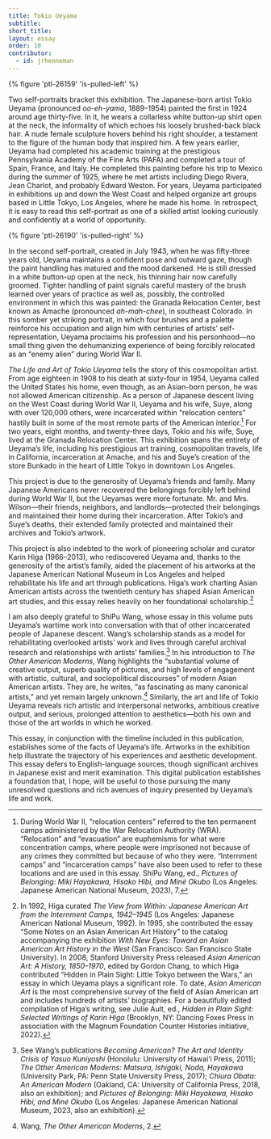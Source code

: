```yaml
---
title: Tokio Ueyama
subtitle: 
short_title:
layout: essay
order: 10
contributor:
  - id: jrhenneman
---
```


{% figure 'ptl-26159' 'is-pulled-left' %}

Two self-portraits bracket this exhibition. The Japanese-born artist Tokio Ueyama (pronounced *oo-eh-yama*, 1889–1954) painted the first in 1924 around age thirty-five. In it, he wears a collarless white button-up shirt open at the neck, the informality of which echoes his loosely brushed-back black hair. A nude female sculpture hovers behind his right shoulder, a testament to the figure of the human body that inspired him. A few years earlier, Ueyama had completed his academic training at the prestigious Pennsylvania Academy of the Fine Arts (PAFA) and completed a tour of Spain, France, and Italy. He completed this painting before his trip to Mexico during the summer of 1925, where he met artists including Diego Rivera, Jean Charlot, and probably Edward Weston. For years, Ueyama participated in exhibitions up and down the West Coast and helped organize art groups based in Little Tokyo, Los Angeles, where he made his home. In retrospect, it is easy to read this self-portrait as one of a skilled artist looking curiously and confidently at a world of opportunity.

{% figure 'ptl-26190' 'is-pulled-right' %}

In the second self-portrait, created in July 1943, when he was fifty-three years old, Ueyama maintains a confident pose and outward gaze, though the paint handling has matured and the mood darkened. He is still dressed in a white button-up open at the neck, his thinning hair now carefully groomed. Tighter handling of paint signals careful mastery of the brush learned over years of practice as well as, possibly, the controlled environment in which this was painted: the Granada Relocation Center, best known as Amache (pronounced *ah-mah-chee*), in southeast Colorado. In this somber yet striking portrait, in which four brushes and a palette reinforce his occupation and align him with centuries of artists’ self-representation, Ueyama proclaims his profession and his personhood—no small thing given the dehumanizing experience of being forcibly relocated as an “enemy alien” during World War II.

*The Life and Art of Tokio Ueyama* tells the story of this cosmopolitan artist. From age eighteen in 1908 to his death at sixty-four in 1954, Ueyama called the United States his home, even though, as an Asian-born person, he was not allowed American citizenship. As a person of Japanese descent living on the West Coast during World War II, Ueyama and his wife, Suye, along with over 120,000 others, were incarcerated within “relocation centers” hastily built in some of the most remote parts of the American interior.[^1] For two years, eight months, and twenty-three days, Tokio and his wife, Suye, lived at the Granada Relocation Center. This exhibition spans the entirety of Ueyama’s life, including his prestigious art training, cosmopolitan travels, life in California, incarceration at Amache, and his and Suye’s creation of the store Bunkado in the heart of Little Tokyo in downtown Los Angeles.

This project is due to the generosity of Ueyama’s friends and family. Many Japanese Americans never recovered the belongings forcibly left behind during World War II, but the Ueyamas were more fortunate. Mr. and Mrs. Wilson—their friends, neighbors, and landlords—protected their belongings and maintained their home during their incarceration. After Tokio’s and Suye’s deaths, their extended family protected and maintained their archives and Tokio’s artwork.

This project is also indebted to the work of pioneering scholar and curator Karin Higa (1966–2013), who rediscovered Ueyama and, thanks to the generosity of the artist’s family, aided the placement of his artworks at the Japanese American National Museum in Los Angeles and helped rehabilitate his life and art through publications. Higa’s work charting Asian American artists across the twentieth century has shaped Asian American art studies, and this essay relies heavily on her foundational scholarship.[^2]

I am also deeply grateful to ShiPu Wang, whose essay in this volume puts Ueyama’s wartime work into conversation with that of other incarcerated people of Japanese descent. Wang’s scholarship stands as a model for rehabilitating overlooked artists’ work and lives through careful archival research and relationships with artists’ families.[^3] In his introduction to *The Other American Moderns*, Wang highlights the “substantial volume of creative output, superb quality of pictures, and high levels of engagement with artistic, cultural, and sociopolitical discourses” of modern Asian American artists. They are, he writes, “as fascinating as many canonical artists,” and yet remain largely unknown.[^4] Similarly, the art and life of Tokio Ueyama reveals rich artistic and interpersonal networks, ambitious creative output, and serious, prolonged attention to aesthetics—both his own and those of the art worlds in which he worked.

This essay, in conjunction with the timeline included in this publication, establishes some of the facts of Ueyama’s life. Artworks in the exhibition help illustrate the trajectory of his experiences and aesthetic development. This essay defers to English-language sources, though significant archives in Japanese exist and merit examination. This digital publication establishes a foundation that, I hope, will be useful to those pursuing the many unresolved questions and rich avenues of inquiry presented by Ueyama’s life and work.

[^1]: During World War II, “relocation centers” referred to the ten permanent camps administered by the War Relocation Authority (WRA). “Relocation” and “evacuation” are euphemisms for what were concentration camps, where people were imprisoned not because of any crimes they committed but because of who they were. “Internment camps” and “incarceration camps” have also been used to refer to these locations and are used in this essay. ShiPu Wang, ed., *Pictures of Belonging: Miki Hayakawa, Hisako Hibi, and Miné Okubo* (Los Angeles: Japanese American National Museum, 2023), 7.

[^2]: In 1992, Higa curated *The View from Within: Japanese American Art from the Internment Camps, 1942–1945* (Los Angeles: Japanese American National Museum, 1992). In 1995, she contributed the essay “Some Notes on an Asian American Art History” to the catalog accompanying the exhibition *With New Eyes: Toward an Asian American Art History in the West* (San Francisco: San Francisco State University). In 2008, Stanford University Press released *Asian American Art: A History, 1850–1970*, edited by Gordon Chang, to which Higa contributed “Hidden in Plain Sight: Little Tokyo between the Wars,” an essay in which Ueyama plays a significant role. To date, *Asian American Art* is the most comprehensive survey of the field of Asian American art and includes hundreds of artists’ biographies. For a beautifully edited compilation of Higa’s writing, see Julie Ault, ed., *Hidden in Plain Sight: Selected Writings of Karin Higa* (Brooklyn, NY: Dancing Foxes Press in association with the Magnum Foundation Counter Histories initiative, 2022).

[^3]: See Wang’s publications *Becoming American? The Art and Identity Crisis of Yasuo Kuniyoshi* (Honolulu: University of Hawai‘i Press, 2011); *The Other American Moderns: Matsura, Ishigaki, Noda, Hayakawa* (University Park, PA: Penn State University Press, 2017); *Chiura Obata: An American Modern* (Oakland, CA: University of California Press, 2018, also an exhibition); and *Pictures of Belonging: Miki Hayakawa, Hisako Hibi, and Miné Okubo* (Los Angeles: Japanese American National Museum, 2023, also an exhibition).

[^4]: Wang, *The Other American Moderns*, 2.
